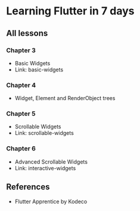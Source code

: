 # Learning Flutter in 7 days

## All lessons

### Chapter 3
- Basic Widgets
- Link: basic-widgets

### Chapter 4
- Widget, Element and RenderObject trees

### Chapter 5
- Scrollable Widgets
- Link: scrollable-widgets

### Chapter 6
- Advanced Scrollable Widgets
- Link: interactive-widgets

## References
- Flutter Apprentice by Kodeco
